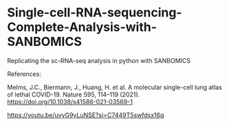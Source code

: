 # Single-cell-RNA-sequencing-Complete-Analysis-with-SANBOMICS

Replicating the sc-RNA-seq analysis in python with SANBOMICS 

References:

Melms, J.C., Biermann, J., Huang, H. et al. A molecular single-cell lung atlas of lethal COVID-19. Nature 595, 114–119 (2021). https://doi.org/10.1038/s41586-021-03569-1

https://youtu.be/uvyG9yLuNSE?si=C7449T5swfdsx16q
